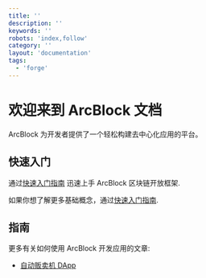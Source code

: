 ```yaml
---
title: ''
description: ''
keywords: ''
robots: 'index,follow'
category: ''
layout: 'documentation'
tags:
  - 'forge'
---
```


# 欢迎来到 ArcBlock 文档

ArcBlock 为开发者提供了一个轻松构建去中心化应用的平台。

## 快速入门

通过[快速入门指南](./intro/quickstart) 迅速上手 ArcBlock 区块链开放框架.

如果你想了解更多基础概念，通过[快速入门指南](./intro/concepts).

## 指南

更多有关如何使用 ArcBlock 开发应用的文章:

- [自动贩卖机 DApp](https://www.arcblock.io/zh/post/2019/09/01/overview-of-vending-machine-dapp)
